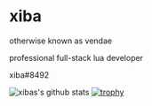 # xiba

otherwise known as vendae


professional full-stack lua developer


xiba#8492

![xibas's github stats](https://github-readme-stats.vercel.app/api?username=ao-0&theme=dracula&show_icons=true)
[![trophy](https://github-profile-trophy.vercel.app/?username=ao-0&theme=dracula&margin-w=15&margin-h=15&column=7)]()
